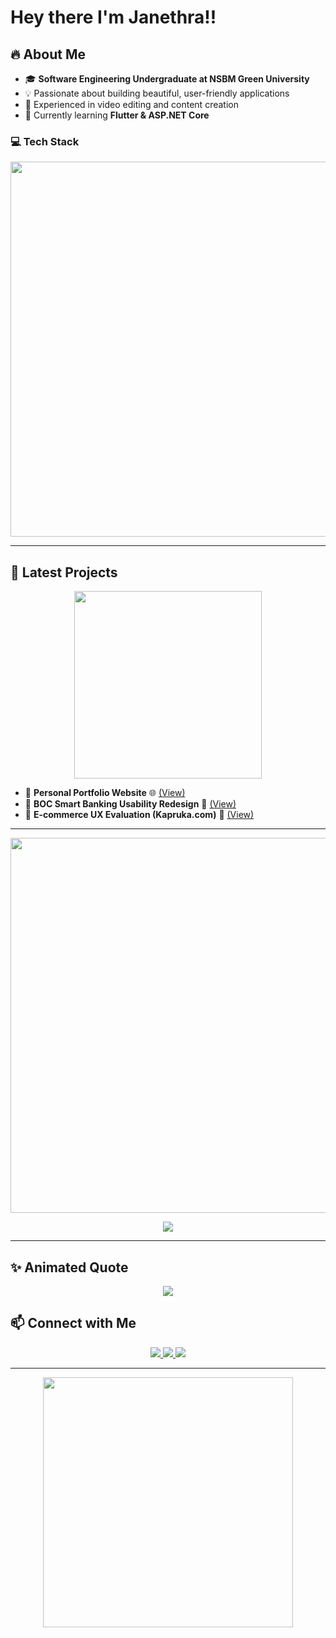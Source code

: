 
<h1>Hey there I'm Janethra!!</h1>


## 🔥 About Me
- 🎓 **Software Engineering Undergraduate at NSBM Green University**
- 💡 Passionate about building beautiful, user-friendly applications
- 🎥 Experienced in video editing and content creation
- 🚀 Currently learning **Flutter & ASP.NET Core**

### 💻 Tech Stack
<p align="center">
  <img src="https://skillicons.dev/icons?i=html,css,js,react,flutter,figma,xd,adobe,cpp,cs,dotnet,python" width="600">
</p>

---

## 🚀 Latest Projects

<p align="center">
  <img src="https://media.giphy.com/media/JIX9t2j0ZTN9S/giphy.gif" width="300">
</p>

- 🔹 **Personal Portfolio Website** 🌐 [(View)](https://github.com/your-portfolio-link)
- 🔹 **BOC Smart Banking Usability Redesign** 📲 [(View)](https://github.com/your-boc-project-link)
- 🔹 **E-commerce UX Evaluation (Kapruka.com)** 🛒 [(View)](https://github.com/your-kapruka-project-link)

---

<p align="center">
  <img src="https://github-readme-stats.vercel.app/api?username=chaki-web&show_icons=true&theme=tokyonight" width="600">
</p>

<p align="center">
  <img src="https://github-profile-trophy.vercel.app/?username=chaki-web&theme=dracula&no-bg=true&margin-w=15" />
</p>

---

## ✨ Animated Quote
<p align="center">
  <img src="https://readme-typing-svg.herokuapp.com?font=Fira+Code&size=22&pause=1000&color=36BCF7&center=true&width=700&lines=%E2%9C%A8+Code+is+like+humor.+When+you+have+to+explain+it,+it's+bad.;%F0%9F%94%A5+Keep+pushing+boundaries,+keep+innovating!;%F0%9F%8C%9F+Strive+for+progress,+not+perfection!" />
</p>

## 📫 Connect with Me
<p align="center">
  <a href="https://linkedin.com/in/your-profile">
    <img src="https://img.shields.io/badge/-LinkedIn-blue?style=flat-square&logo=linkedin&logoColor=white">
  </a>
  <a href="https://twitter.com/your-profile">
    <img src="https://img.shields.io/badge/-Twitter-blue?style=flat-square&logo=twitter&logoColor=white">
  </a>
  <a href="https://github.com/Janethra">
    <img src="https://img.shields.io/badge/-GitHub-333?style=flat-square&logo=github&logoColor=white">
  </a>
</p>

---

<p align="center">
  <img src="https://media.giphy.com/media/13UZisxBxkjPwI/giphy.gif" width="400">
</p>
